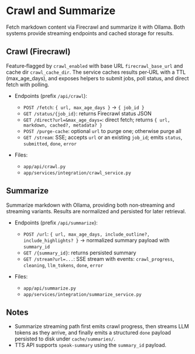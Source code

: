 # Crawl and Summarize

Fetch markdown content via Firecrawl and summarize it with Ollama. Both systems provide streaming endpoints and
cached storage for results.

## Crawl (Firecrawl)

Feature‑flagged by `crawl_enabled` with base URL `firecrawl_base_url` and
cache dir `crawl_cache_dir`. The service caches results per‑URL with a TTL (max_age_days), and
exposes helpers to submit jobs, poll status, and direct fetch with polling.

- Endpoints (prefix `/api/crawl`):
  - `POST /fetch`: `{ url, max_age_days }` → `{ job_id }`
  - `GET /status/{job_id}`: returns Firecrawl status JSON
  - `GET /direct?url=&max_age_days=`: direct fetch; returns `{ url, markdown, cached?, metadata? }`
  - `POST /purge-cache`: optional `url` to purge one; otherwise purge all
  - `GET /stream`: SSE; accepts `url` or an existing `job_id`; emits `status`, `submitted`, `done`, `error`

- Files:
  - `app/api/crawl.py`
  - `app/services/integration/crawl_service.py`

## Summarize

Summarize markdown with Ollama, providing both non‑streaming and streaming variants. Results are normalized and
persisted for later retrieval.

- Endpoints (prefix `/api/summarize`):
  - `POST /url`: `{ url, max_age_days, include_outline?, include_highlights? }` → normalized summary payload with `summary_id`
  - `GET /{summary_id}`: returns persisted summary
  - `GET /stream?url=...`: SSE stream with events: `crawl_progress`, `cleaning`, `llm_tokens`, `done`, `error`

- Files:
  - `app/api/summarize.py`
  - `app/services/integration/summarize_service.py`

## Notes

- Summarize streaming path first emits crawl progress, then streams LLM tokens as they arrive, and finally emits a structured `done` payload persisted to disk under `cache/summaries/`.
- TTS API supports `speak-summary` using the `summary_id` payload.

